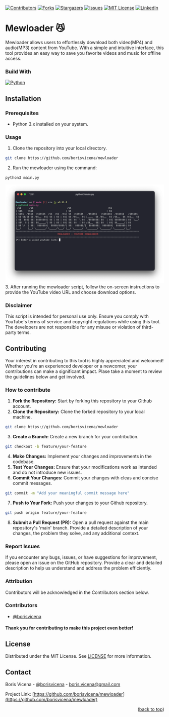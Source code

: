 <a name="readme-top"></a>

[![Contributors][contributors-shield]][contributors-url]
[![Forks][forks-shield]][forks-url]
[![Stargazers][stars-shield]][stars-url]
[![Issues][issues-shield]][issues-url]
[![MIT License][license-shield]][license-url]
[![LinkedIn][linkedin-shield]][linkedin-url]

<!-- MAIN SECTION-->
# Mewloader 😼

Mewloader allows users to effortlessly download both video(MP4) and audio(MP3) content from YouTube. With a simple and intuitive interface, this tool provides an easy way to save you favorite videos and music for offline access.

### Build With
[![Python][Python]][Python-url]

<!-- INSTALLATION SECTION-->
## Installation

### Prerequisites
* Python 3.x installed on your system.

### Usage

1. Clone the repository into your local directory.
```bash
git clone https://github.com/borisvicena/mewloader
```
2. Run the mewloader using the command:
```bash
python3 main.py
```
![Screenshot](/static/mewloader_screenshot.png)
3. After running the mewloader script, follow the on-screen instructions to provide the YouTube video URL and choose download options.

### Disclaimer

This script is intended for personal use only. Ensure you comply with YouTube's terms of service and copyright regulations while using this tool. The developers are not responsible for any misuse or violation of third-party terms.


<!-- CONTRIBUTING SECTION-->
## Contributing

Your interest in contributing to this tool is highly appreciated and welcomed!
Whether you're an experienced developer or a newcomer, your contributions can make a significant impact. Plase take a moment to review the guidelines below and get involved.

### How to contribute
1. <b>Fork the Repository:</b> Start by forking this repository to your Github account.
2. <b>Clone the Repository:</b> Clone the forked repository to your local machine.
```bash
git clone https://github.com/borisvicena/mewloader
```
3. <b>Create a Branch:</b> Create a new branch for your contribution.
```bash
git checkout -b feature/your-feature
```
4. <b>Make Changes:</b> Implement your changes and improvements in the codebase.
5. <b>Test Your Changes:</b> Ensure that your modifications work as intended and do not introduce new issues.
6. <b>Commit Your Changes:</b> Commit your changes with cleas and concise commit messages.
```bash
git commit -m "Add your meaningful commit message here"
```
7. <b>Push to Your Fork:</b> Push your changes to your Github repository.
```bash
git push origin feature/your-feature
```
8. <b>Submit a Pull Request (PR):</b> Open a pull request against the main repository's 'main' branch. Provide a detailed description of your changes, the problem they solve, and any additional context.

### Report Issues

If you encounter any bugs, issues, or have suggestions for improvement, please open an issue on the GitHub repository. Provide a clear and detailed description to help us understand and address the problem efficiently.

### Attribution

Contributors will be acknowledged in the Contributors section below.

### Contributors
* [@borisvicena](https://github.com/borisvicena)

#### Thank you for contributing to make this project even better!


<!-- LICENSE SECTION-->
## License

Distributed under the MIT License. See [LICENSE](https://choosealicense.com/licenses/mit/) for more information.


<!-- CONTACT SECTION-->
## Contact

Boris Vicena - [@borisvicena](https://linkedin.com/in/borisvicena) - boris.vicena@gmail.com

Project Link: [https://github.com/borisvicena/mewloader](https://github.com/borisvicena/mewloader)


<p align="right">(<a href="#readme-top">back to top</a>)</p>


<!-- MARKDOWN LINKS -->
[contributors-shield]: https://img.shields.io/github/contributors/borisvicena/mewloader.svg?style=for-the-badge
[contributors-url]: https://github.com/borisvicena/mewloader/graphs/contributors

[forks-shield]: https://img.shields.io/github/forks/borisvicena/mewloader.svg?style=for-the-badge
[forks-url]: https://github.com/borisvicena/mewloader/network/members
[stars-shield]: https://img.shields.io/github/stars/borisvicena/mewloader.svg?style=for-the-badge
[stars-url]: https://github.com/borisvicena/mewloader/stargazers
[issues-shield]: https://img.shields.io/github/issues/borisvicena/mewloader.svg?style=for-the-badge
[issues-url]: https://github.com/borisvicena/mewloader/issues
[license-shield]: https://img.shields.io/github/license/borisvicena/mewloader.svg?style=for-the-badge
[license-url]: https://github.com/borisvicena/mewloader/blob/main/LICENSE
[linkedin-shield]: https://img.shields.io/badge/-LinkedIn-black.svg?style=for-the-badge&logo=linkedin&colorB=555
[linkedin-url]: https://linkedin.com/in/borisvicena
[Python]: https://img.shields.io/badge/python-306998?style=for-the-badge&logo=python&logoColor=white
[Python-url]: https://www.python.org